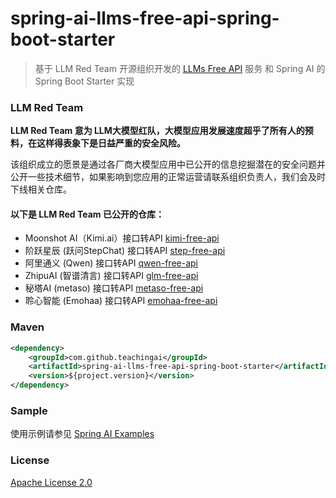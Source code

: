 # spring-ai-llms-free-api-spring-boot-starter

 > 基于 LLM Red Team 开源组织开发的 [LLMs Free API](https://github.com/orgs/LLM-Red-Team/repositories?q=free-api) 服务 和 Spring AI 的 Spring Boot Starter 实现

### LLM Red Team

**LLM Red Team 意为 LLM大模型红队，大模型应用发展速度超乎了所有人的预料，在这样得表象下是日益严重的安全风险。**

该组织成立的愿景是通过各厂商大模型应用中已公开的信息挖掘潜在的安全问题并公开一些技术细节，如果影响到您应用的正常运营请联系组织负责人，我们会及时下线相关仓库。

#### 以下是 LLM Red Team 已公开的仓库：

- Moonshot AI（Kimi.ai）接口转API [kimi-free-api](https://github.com/LLM-Red-Team/kimi-free-api)
- 阶跃星辰 (跃问StepChat) 接口转API [step-free-api](https://github.com/LLM-Red-Team/step-free-api)
- 阿里通义 (Qwen) 接口转API [qwen-free-api](https://github.com/LLM-Red-Team/qwen-free-api)
- ZhipuAI (智谱清言) 接口转API [glm-free-api](https://github.com/LLM-Red-Team/glm-free-api)
- 秘塔AI (metaso) 接口转API [metaso-free-api](https://github.com/LLM-Red-Team/metaso-free-api)
- 聆心智能 (Emohaa) 接口转API [emohaa-free-api](https://github.com/LLM-Red-Team/emohaa-free-api)

### Maven

``` xml
<dependency>
	<groupId>com.github.teachingai</groupId>
	<artifactId>spring-ai-llms-free-api-spring-boot-starter</artifactId>
	<version>${project.version}</version>
</dependency>
```

### Sample

使用示例请参见 [Spring AI Examples](https://github.com/TeachingAI/spring-ai-examples)

### License

[Apache License 2.0](LICENSE)

